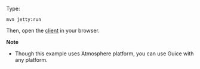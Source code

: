 Type:

```
mvn jetty:run
```

Then, open the [client](http://jsbin.com/nirocovofe/1/edit?js,console) in your browser.

**Note**

* Though this example uses Atmosphere platform, you can use Guice with any platform.
